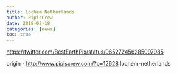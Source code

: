 ```yaml
---
title: Lochem Netherlands
author: PipisCrew
date: 2018-02-18
categories: [news]
toc: true
---
```


https://twitter.com/BestEarthPix/status/965272456285097985

origin - http://www.pipiscrew.com/?p=12628 lochem-netherlands